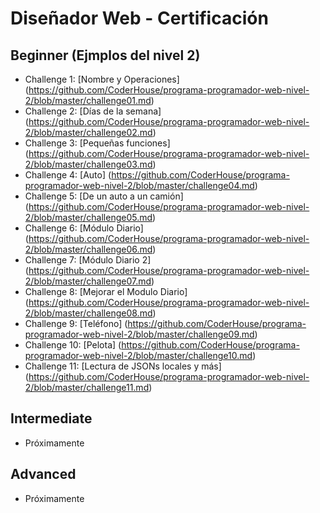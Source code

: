 # Diseñador Web - Certificación 

## Beginner (Ejmplos del nivel 2)
* Challenge 1: [Nombre y Operaciones] (<https://github.com/CoderHouse/programa-programador-web-nivel-2/blob/master/challenge01.md>)
* Challenge 2: [Días de la semana] (<https://github.com/CoderHouse/programa-programador-web-nivel-2/blob/master/challenge02.md>)
* Challenge 3: [Pequeñas funciones] (<https://github.com/CoderHouse/programa-programador-web-nivel-2/blob/master/challenge03.md>)
* Challenge 4: [Auto] (<https://github.com/CoderHouse/programa-programador-web-nivel-2/blob/master/challenge04.md>)
* Challenge 5: [De un auto a un camión] (<https://github.com/CoderHouse/programa-programador-web-nivel-2/blob/master/challenge05.md>)
* Challenge 6: [Módulo Diario] (<https://github.com/CoderHouse/programa-programador-web-nivel-2/blob/master/challenge06.md>)
* Challenge 7: [Módulo Diario 2] (<https://github.com/CoderHouse/programa-programador-web-nivel-2/blob/master/challenge07.md>)
* Challenge 8: [Mejorar el Modulo Diario] (<https://github.com/CoderHouse/programa-programador-web-nivel-2/blob/master/challenge08.md>)
* Challenge 9: [Teléfono] (<https://github.com/CoderHouse/programa-programador-web-nivel-2/blob/master/challenge09.md>)
* Challenge 10: [Pelota] (<https://github.com/CoderHouse/programa-programador-web-nivel-2/blob/master/challenge10.md>)
* Challenge 11: [Lectura de JSONs locales y más] (<https://github.com/CoderHouse/programa-programador-web-nivel-2/blob/master/challenge11.md>)

## Intermediate
* Próximamente

## Advanced
* Próximamente
